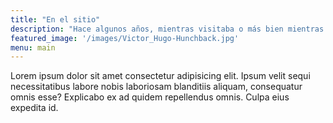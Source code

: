 ```yaml
---
title: "En el sitio"
description: "Hace algunos años, mientras visitaba o más bien mientras buscaba Notre-Dame, el autor de este libro encontró, en un rincón oscuro de una de las torres, la siguiente palabra, grabada a mano en la pared: —ANANKE"
featured_image: '/images/Victor_Hugo-Hunchback.jpg'
menu: main
---
```


Lorem ipsum dolor sit amet consectetur adipisicing elit. Ipsum velit sequi necessitatibus labore nobis laboriosam blanditiis aliquam, consequatur omnis esse? Explicabo ex ad quidem repellendus omnis. Culpa eius expedita id.
